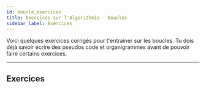 ```yaml
---
id: boucle_exercices
title: Exercices sur l'Algorithmie - Boucles
sidebar_label: Exercices
---
```


Voici quelques exercices corrigés pour t'entrainer sur les boucles. Tu dois déjà savoir écrire des pseudos code et organigrammes avant de pouvoir faire certains exercices.

---

## Exercices